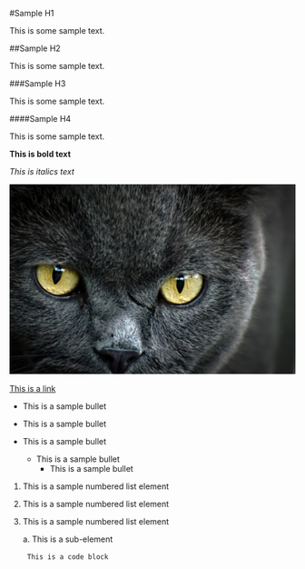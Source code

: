#Sample H1

This is some sample text.

##Sample H2

This is some sample text.

###Sample H3

This is some sample text.

####Sample H4

This is some sample text.

**This is bold text**

*This is italics text*

![cat](images/image_0.jpg)

[This is a link](http://www.google.com)

* This is a sample bullet
* This is a sample bullet
* This is a sample bullet

    * This is a sample bullet
        * This is a sample bullet


1. This is a sample numbered list element
2. This is a sample numbered list element
3. This is a sample numbered list element

    a. This is a sub-element
    
        This is a code block




